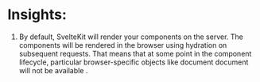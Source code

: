 # Insights:
1. By default, SvelteKit will render your components on the server. The components will be rendered in the browser using hydration on subsequent requests. That means that at some point in the component lifecycle, particular browser-specific objects like  document document  will not be available .
